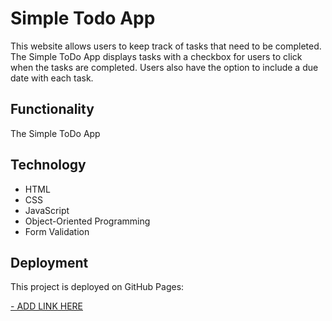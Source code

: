# Simple Todo App

This website allows users to keep track of tasks that need to be completed. The Simple ToDo App displays tasks with a checkbox for users to click when the tasks are completed. Users also have the option to include a due date with each task.

## Functionality

The Simple ToDo App

## Technology

- HTML
- CSS
- JavaScript
- Object-Oriented Programming
- Form Validation

## Deployment

This project is deployed on GitHub Pages:

[- ADD LINK HERE](https://kiramatsuo.github.io/se_project_todo-app/)
